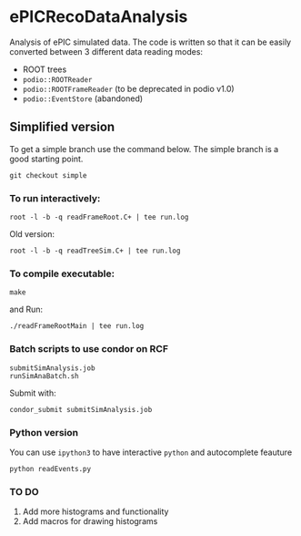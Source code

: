 # ePICRecoDataAnalysis
Analysis of ePIC simulated data. The code is written so that it can be easily converted between 3 different data reading modes:
- ROOT trees
- `podio::ROOTReader`
- `podio::ROOTFrameReader` (to be deprecated in podio v1.0)
- `podio::EventStore` (abandoned)


## Simplified version

To get a simple branch use the command below. The simple branch is a good starting point.

```Sh
git checkout simple
```


### To run interactively:


```Sh
root -l -b -q readFrameRoot.C+ | tee run.log
```

Old version:

```Sh
root -l -b -q readTreeSim.C+ | tee run.log
```

### To compile executable:

```Sh
make
```

and Run:

```Sh
./readFrameRootMain | tee run.log
```

### Batch scripts to use condor on RCF

```Sh
submitSimAnalysis.job
runSimAnaBatch.sh
```
Submit with:

```Sh
condor_submit submitSimAnalysis.job
```

### Python version

You can use `ipython3` to have interactive `python` and autocomplete feauture

```Sh
python readEvents.py
```

### TO DO
1. Add more histograms and functionality
2. Add macros for drawing histograms